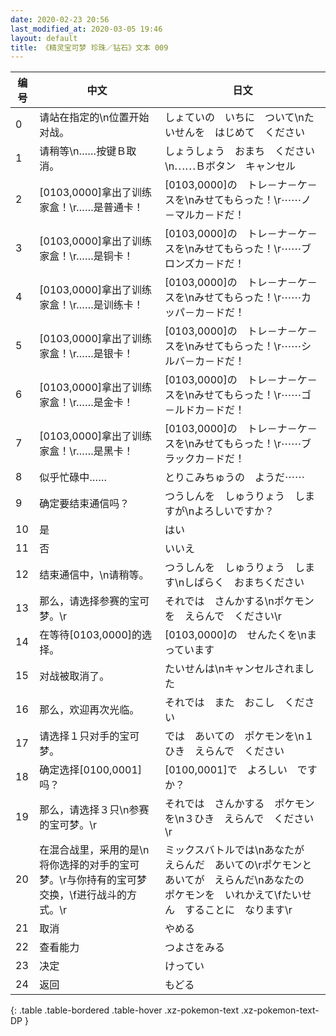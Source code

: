 ```yaml
---
date: 2020-02-23 20:56
last_modified_at: 2020-03-05 19:46
layout: default
title: 《精灵宝可梦 珍珠／钻石》文本 009
---
```

| 编号 | 中文 | 日文 |
| ---- | ---- | ---- |
| 0 | 请站在指定的\n位置开始对战。 | しょていの　いちに　ついて\nたいせんを　はじめて　ください |
| 1 | 请稍等\n……按键Ｂ取消。 | しょうしょう　おまち　ください\n⋯⋯Ｂボタン　キャンセル |
| 2 | [0103,0000]拿出了训练家盒！\r……是普通卡！ | [0103,0000]の　トレ－ナ－ケ－スを\nみせてもらった！\r⋯⋯ノ－マルカ－ドだ！ |
| 3 | [0103,0000]拿出了训练家盒！\r……是铜卡！ | [0103,0000]の　トレ－ナ－ケ－スを\nみせてもらった！\r⋯⋯ブロンズカ－ドだ！ |
| 4 | [0103,0000]拿出了训练家盒！\r……是训练卡！ | [0103,0000]の　トレ－ナ－ケ－スを\nみせてもらった！\r⋯⋯カッパ－カ－ドだ！ |
| 5 | [0103,0000]拿出了训练家盒！\r……是银卡！ | [0103,0000]の　トレ－ナ－ケ－スを\nみせてもらった！\r⋯⋯シルバ－カ－ドだ！ |
| 6 | [0103,0000]拿出了训练家盒！\r……是金卡！ | [0103,0000]の　トレ－ナ－ケ－スを\nみせてもらった！\r⋯⋯ゴ－ルドカ－ドだ！ |
| 7 | [0103,0000]拿出了训练家盒！\r……是黑卡！ | [0103,0000]の　トレ－ナ－ケ－スを\nみせてもらった！\r⋯⋯ブラックカ－ドだ！ |
| 8 | 似乎忙碌中…… | とりこみちゅうの　ようだ⋯⋯ |
| 9 | 确定要结束通信吗？ | つうしんを　しゅうりょう　しますが\nよろしいですか？ |
| 10 | 是 | はい |
| 11 | 否 | いいえ |
| 12 | 结束通信中，\n请稍等。 | つうしんを　しゅうりょう　します\nしばらく　おまちください |
| 13 | 那么，请选择参赛的宝可梦。\r | それでは　さんかする\nポケモンを　えらんで　ください\r |
| 14 | 在等待[0103,0000]的选择。 | [0103,0000]の　せんたくを\nまっています |
| 15 | 对战被取消了。 | たいせんは\nキャンセルされました |
| 16 | 那么，欢迎再次光临。 | それでは　また　おこし　ください |
| 17 | 请选择１只对手的宝可梦。 | では　あいての　ポケモンを\n１ひき　えらんで　ください |
| 18 | 确定选择[0100,0001]吗？ | [0100,0001]で　よろしい　ですか？ |
| 19 | 那么，请选择３只\n参赛的宝可梦。\r | それでは　さんかする　ポケモンを\n３ひき　えらんで　ください\r |
| 20 | 在混合战里，采用的是\n将你选择的对手的宝可梦。\r与你持有的宝可梦交换，\f进行战斗的方式。\r | ミックスバトルでは\nあなたが　えらんだ　あいての\rポケモンと　あいてが　えらんだ\nあなたの　ポケモンを　いれかえて\fたいせん　することに　なります\r |
| 21 | 取消 | やめる |
| 22 | 查看能力 | つよさをみる |
| 23 | 决定 | けってい |
| 24 | 返回 | もどる |
{: .table .table-bordered .table-hover .xz-pokemon-text .xz-pokemon-text-DP }